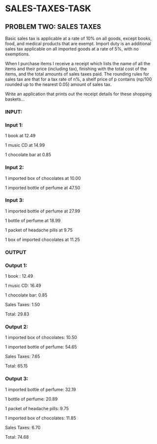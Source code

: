 # SALES-TAXES-TASK

## PROBLEM TWO: SALES TAXES
 
Basic sales tax is applicable at a rate of 10% on all goods, except books, food, and medical products that are exempt. Import duty is an additional sales tax applicable on all imported goods at a rate of 5%, with no exemptions.
 
When I purchase items I receive a receipt which lists the name of all the items and their price (including tax), finishing with the total cost of the items, and the total amounts of sales taxes paid.  The rounding rules for sales tax are that for a tax rate of n%, a shelf price of p contains (np/100 rounded up to the nearest 0.05) amount of sales tax.
 
Write an application that prints out the receipt details for these shopping baskets...

### INPUT:
 
### Input 1:

1 book at 12.49

1 music CD at 14.99

1 chocolate bar at 0.85

 
### Input 2:

1 imported box of chocolates at 10.00

1 imported bottle of perfume at 47.50

 
### Input 3:

1 imported bottle of perfume at 27.99

1 bottle of perfume at 18.99

1 packet of headache pills at 9.75

1 box of imported chocolates at 11.25

 
### OUTPUT
 
### Output 1:

1 book : 12.49

1 music CD: 16.49

1 chocolate bar: 0.85

Sales Taxes: 1.50

Total: 29.83

 
### Output 2:

1 imported box of chocolates: 10.50

1 imported bottle of perfume: 54.65

Sales Taxes: 7.65

Total: 65.15

 
### Output 3:

1 imported bottle of perfume: 32.19

1 bottle of perfume: 20.89

1 packet of headache pills: 9.75

1 imported box of chocolates: 11.85

Sales Taxes: 6.70

Total: 74.68

